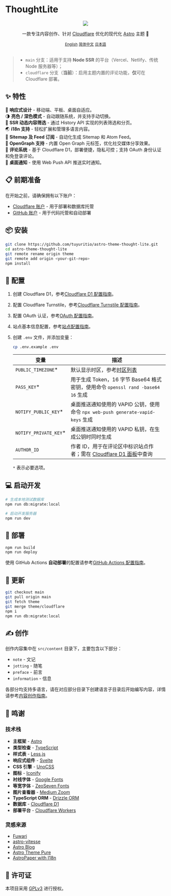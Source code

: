 # ThoughtLite

<div align="center">
    <img src=".github/assets/preview.webp">
    <p></p>
    <p>一款专注内容创作、针对 <a href="https://www.cloudflare.com/">Cloudflare</a> 优化的现代化 <a href="https://astro.build/">Astro</a> 主题 🌟</p>
    <small><a href="README.md">English</a></small> <small><ins>简体中文</ins></small> <small><a href="README_ja.md">日本語</a></small>
</div>

<br />

> - `main` 分支：适用于支持 **Node SSR** 的平台（Vercel、Netlify、传统 Node 服务器等）；
> - `cloudflare` 分支（**当前**）：启用主题内置的评论功能，**仅**可在 Cloudflare 部署。

## ✨ 特性

📱 **响应式设计** - 移动端、平板、桌面自适应。\
🌗 **亮色 / 深色模式** - 自动跟随系统，并支持手动切换。\
📃 **SSR 动态内容筛选** - 通过 History API 实现的列表筛选和分页。\
🌏 **i18n 支持** - 轻松扩展和管理多语言内容。\
📰 **Sitemap 及 Feed 订阅** - 自动化生成 Sitemap 和 Atom Feed。\
🔗 **OpenGraph 支持** - 内置 Open Graph 元标签，优化社交媒体分享效果。\
📝 **评论系统** - 基于 Cloudflare D1，部署便捷，隐私可控；支持 OAuth 身份认证和免登录评论。\
🔔 **桌面通知** - 使用 Web Push API 推送实时通知。

## 📋 前期准备

在开始之前，请确保拥有以下账户：

- [Cloudflare 账户](https://dash.cloudflare.com/sign-up) - 用于部署和数据库托管
- [GitHub 账户](https://github.com/signup) - 用于代码托管和自动部署

## 📦 安装

```sh
git clone https://github.com/tuyuritio/astro-theme-thought-lite.git
cd astro-theme-thought-lite
git remote rename origin theme
git remote add origin <your-git-repo>
npm install
```

## 🔧 配置

1. 创建 Cloudflare D1，参考[Cloudflare D1 配置指南](src/content/note/zh-cn/cloudflare-d1.md)。
2. 配置 Cloudflare Turnstile，参考[Cloudflare Turnstile 配置指南](src/content/note/zh-cn/cloudflare-turnstile.md)。
3. 配置 OAuth 认证，参考[OAuth 配置指南](src/content/note/zh-cn/oauth.md)。
4. 站点基本信息配置，参考[站点配置指南](src/content/note/zh-cn/configuration.md)。
5. 创建 `.env` 文件，并添加变量：

    ```sh
    cp .env.example .env
    ```

    | 变量 | 描述 |
    | - | - |
    | `PUBLIC_TIMEZONE`* | 默认显示时区，参考[时区列表](https://en.wikipedia.org/wiki/List_of_tz_database_time_zones#List) |
    | `PASS_KEY`* | 用于生成 Token，16 字节 Base64 格式密钥，使用命令 `openssl rand -base64 16` 生成 |
    | `NOTIFY_PUBLIC_KEY`* | 桌面推送通知使用的 VAPID 公钥，使用命令 `npx web-push generate-vapid-keys` 生成 |
    | `NOTIFY_PRIVATE_KEY`* | 桌面推送通知使用的 VAPID 私钥，在生成公钥时同时生成 |
    | `AUTHOR_ID` | 作者 ID，用于在评论区中标识站点作者；需在 [Cloudflare D1 面板](https://dash.cloudflare.com/?to=/:account/workers/d1)中查询 |

    `*` 表示必要选项。

## 💻 启动开发

```sh
# 生成本地测试数据库
npm run db:migrate:local

# 启动开发服务器
npm run dev
```

## 🚀 部署

```sh
npm run build
npm run deploy
```

使用 GitHub Actions **自动部署**的配置请参考[GitHub Actions 配置指南](src/content/note/zh-cn/github-actions.md)。

## 🔄 更新

```sh
git checkout main
git pull origin main
git fetch theme
git merge theme/cloudflare
npm i
npm run db:migrate:local
```

## ✍️ 创作

创作内容集中在 `src/content` 目录下，主要包含以下部分：

- `note` - 文记
- `jotting` - 随笔
- `preface` - 前言
- `information` - 信息

各部分均支持多语言，请在对应部分目录下创建语言子目录后开始编写内容，详情请参考[内容创作指南](src/content/note/zh-cn/content.md)。

## 🙏 鸣谢

### 技术栈

- **主框架** - [Astro](https://astro.build/)
- **类型检查** - [TypeScript](https://www.typescriptlang.org/)
- **样式表** - [Less.js](https://lesscss.org/)
- **响应式组件** - [Svelte](https://svelte.dev/)
- **CSS 引擎** - [UnoCSS](https://unocss.dev/)
- **图标** - [Iconify](https://iconify.design/)
- **衬线字体** - [Google Fonts](https://fonts.google.com/)
- **等宽字体** - [ZeoSeven Fonts](https://fonts.zeoseven.com/)
- **图片查看器** - [Medium Zoom](https://github.com/francoischalifour/medium-zoom)
- **TypeScript ORM** - [Drizzle ORM](https://orm.drizzle.team/)
- **数据库** - [Cloudflare D1](https://developers.cloudflare.com/d1/)
- **部署平台** - [Cloudflare Workers](https://workers.cloudflare.com/)

### 灵感来源

- [Fuwari](https://github.com/saicaca/fuwari)
- [astro-vitesse](https://github.com/adrian-ub/astro-vitesse)
- [Astro Blog](https://github.com/williamcachamwri/astro-blog)
- [Astro Theme Pure](https://github.com/cworld1/astro-theme-pure)
- [AstroPaper with I18n](https://github.com/yousef8/astro-paper-i18n)

## 📜 许可证

本项目采用 [GPLv3](LICENSE) 进行授权。
